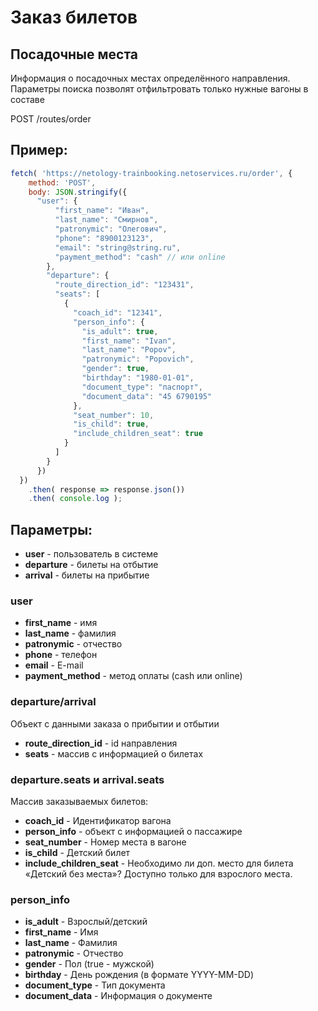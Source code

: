 # Заказ билетов

## Посадочные места

Информация о посадочных местах определённого направления.
Параметры поиска позволят отфильтровать только нужные вагоны в составе

POST /routes/order

## Пример:

```js
fetch( 'https://netology-trainbooking.netoservices.ru/order', {
    method: 'POST',
    body: JSON.stringify({
      "user": {
          "first_name": "Иван",
          "last_name": "Смирнов",
          "patronymic": "Олегович",
          "phone": "8900123123",
          "email": "string@string.ru",
          "payment_method": "cash" // или online
        },
        "departure": {
          "route_direction_id": "123431",
          "seats": [
            {
              "coach_id": "12341",
              "person_info": {
                "is_adult": true,
                "first_name": "Ivan",
                "last_name": "Popov",
                "patronymic": "Popovich",
                "gender": true,
                "birthday": "1980-01-01",
                "document_type": "паспорт",
                "document_data": "45 6790195"
              },
              "seat_number": 10,
              "is_child": true,
              "include_children_seat": true
            }
          ]
        }
      })
  })
    .then( response => response.json())
    .then( console.log );
```

## Параметры:

- **user** - пользователь в системе
- **departure** - билеты на отбытие
- **arrival** - билеты на прибытие

### user

- **first_name** - имя
- **last_name** - фамилия
- **patronymic** - отчество
- **phone** - телефон
- **email** - E-mail
- **payment_method** - метод оплаты (cash или online)

### departure/arrival

Объект с данными заказа о прибытии и отбытии

- **route_direction_id** - id направления
- **seats** - массив с информацией о билетах

### departure.seats и arrival.seats

Массив заказываемых билетов:

- **coach_id** - Идентификатор вагона
- **person_info** - объект с информацией о пассажире 
- **seat_number** - Номер места в вагоне
- **is_child** - Детский билет
- **include_children_seat** - Необходимо ли доп. место для билета «Детский без места»?
Доступно только для взрослого места.

### person_info

- **is_adult** - Взрослый/детский
- **first_name** - Имя
- **last_name** - Фамилия
- **patronymic** - Отчество
- **gender** - Пол (true - мужской)
- **birthday** - День рождения (в формате YYYY-MM-DD)
- **document_type** - Тип документа
- **document_data** - Информация о документе

